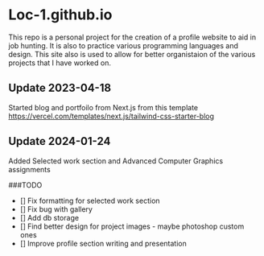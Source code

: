 # Loc-1.github.io
This repo is a personal project for the creation of a profile website to aid in job hunting. It is also to practice various programming languages and design. This site also is used to allow for better organistaion of the various projects that I have worked on.


## Update 2023-04-18
Started blog and portfoilo from Next.js from this template https://vercel.com/templates/next.js/tailwind-css-starter-blog

## Update 2024-01-24
Added Selected work section and Advanced Computer Graphics assignments

###TODO
- [] Fix formatting for selected work section
- [] Fix bug with gallery
- [] Add db storage
- [] Find better design for project images - maybe photoshop custom ones
- [] Improve profile section writing and presentation
